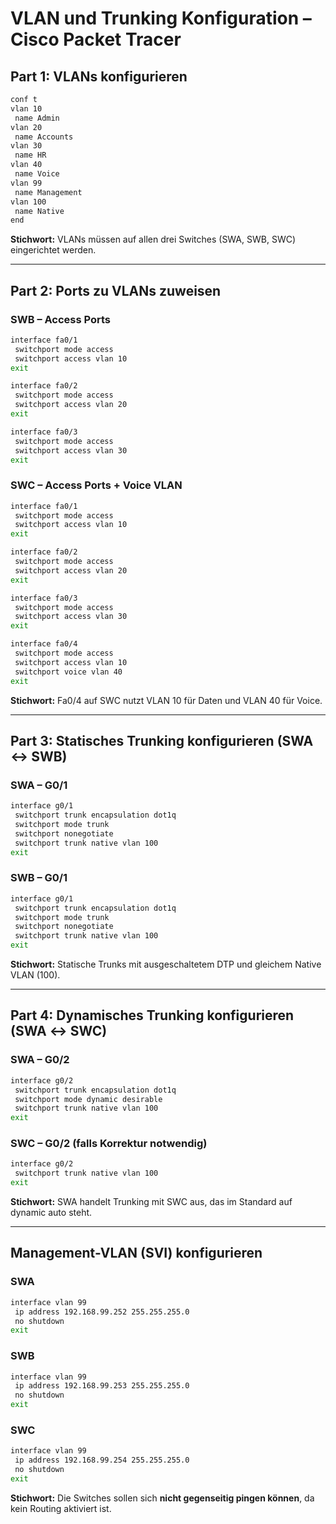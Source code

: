 # VLAN und Trunking Konfiguration – Cisco Packet Tracer

## Part 1: VLANs konfigurieren

```bash
conf t
vlan 10
 name Admin
vlan 20
 name Accounts
vlan 30
 name HR
vlan 40
 name Voice
vlan 99
 name Management
vlan 100
 name Native
end
```

**Stichwort:** VLANs müssen auf allen drei Switches (SWA, SWB, SWC) eingerichtet werden.

---

## Part 2: Ports zu VLANs zuweisen

### SWB – Access Ports

```bash
interface fa0/1
 switchport mode access
 switchport access vlan 10
exit

interface fa0/2
 switchport mode access
 switchport access vlan 20
exit

interface fa0/3
 switchport mode access
 switchport access vlan 30
exit
```

### SWC – Access Ports + Voice VLAN

```bash
interface fa0/1
 switchport mode access
 switchport access vlan 10
exit

interface fa0/2
 switchport mode access
 switchport access vlan 20
exit

interface fa0/3
 switchport mode access
 switchport access vlan 30
exit

interface fa0/4
 switchport mode access
 switchport access vlan 10
 switchport voice vlan 40
exit
```

**Stichwort:** Fa0/4 auf SWC nutzt VLAN 10 für Daten und VLAN 40 für Voice.

---

## Part 3: Statisches Trunking konfigurieren (SWA ↔ SWB)

### SWA – G0/1

```bash
interface g0/1
 switchport trunk encapsulation dot1q
 switchport mode trunk
 switchport nonegotiate
 switchport trunk native vlan 100
exit
```

### SWB – G0/1

```bash
interface g0/1
 switchport trunk encapsulation dot1q
 switchport mode trunk
 switchport nonegotiate
 switchport trunk native vlan 100
exit
```

**Stichwort:** Statische Trunks mit ausgeschaltetem DTP und gleichem Native VLAN (100).

---

## Part 4: Dynamisches Trunking konfigurieren (SWA ↔ SWC)

### SWA – G0/2

```bash
interface g0/2
 switchport trunk encapsulation dot1q
 switchport mode dynamic desirable
 switchport trunk native vlan 100
exit
```

### SWC – G0/2 (falls Korrektur notwendig)

```bash
interface g0/2
 switchport trunk native vlan 100
exit
```

**Stichwort:** SWA handelt Trunking mit SWC aus, das im Standard auf dynamic auto steht.

---

## Management-VLAN (SVI) konfigurieren

### SWA

```bash
interface vlan 99
 ip address 192.168.99.252 255.255.255.0
 no shutdown
exit
```

### SWB

```bash
interface vlan 99
 ip address 192.168.99.253 255.255.255.0
 no shutdown
exit
```

### SWC

```bash
interface vlan 99
 ip address 192.168.99.254 255.255.255.0
 no shutdown
exit
```

**Stichwort:** Die Switches sollen sich **nicht gegenseitig pingen können**, da kein Routing aktiviert ist.
